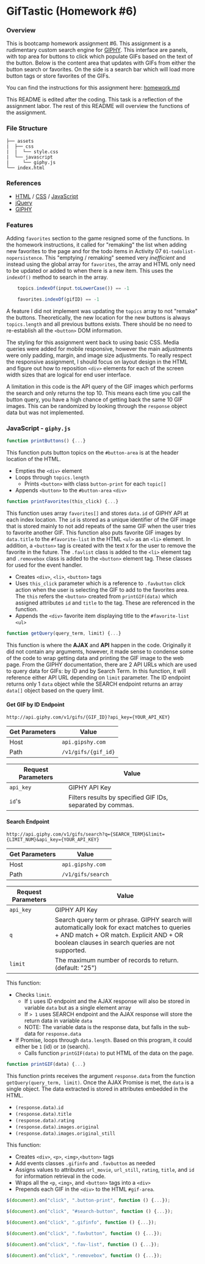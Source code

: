 # GifTastic (Homework #6)

<link href="readme.css" rel="stylesheet"></link>

### Overview

This is bootcamp homework assignment #6. This assignment is a rudimentary custom search engine for [GIPHY][]. This interface are panels, with top area for buttons to click which populate GIFs based on the text of the button. Below is the content area that updates with GIFs from either the button search or favorites. On the side is a search bar which will load more button tags or store favorites of the GIFs.

You can find the instructions for this assignment here: [homework.md][]

This README is edited after the coding. This task is a reflection of the assignment labor. The rest of this README will overview the functions of the assignment.

[GIPHY]: https://giphy.com/
[homework.md]: https://github.com/ekeoid/GifTastic/blob/master/assets/homework.md

### File Structure

```
├── assets
|  ├── css
|  |  └── style.css
|  └── javascript
|     └── giphy.js
└── index.html
```

### References
- [HTML](https://developer.mozilla.org/en-US/docs/Web/HTML) / [CSS](https://developer.mozilla.org/en-US/docs/Web/CSS) / [JavaScript](https://developer.mozilla.org/en-US/docs/Web/JavaScript)
- [jQuery](https://api.jquery.com/)
- [GIPHY](https://developers.giphy.com/docs/)

### Features
Adding `favorites` section to the game resigned some of the functions. In the homework instructions, it called for "remaking" the list when adding new favorites to the page and for the todo items in Activity 07 `01-todolist-nopersistence`. This "emptying / remaking" seemed very *inefficient* and instead using the global array for `favorites`, the array and HTML only need to be updated or added to when there is a new item. This uses the `indexOf()` method to search in the array.

```js
    topics.indexOf(input.toLowerCase()) == -1

    favorites.indexOf(gifID) == -1
```

A feature I did not implement was updating the `topics` array to not "remake" the buttons. Theoretically, the new location for the new buttons is always `topics.length` and all previous buttons exists. There should be no need to re-establish all the `<button>` DOM information.

The styling for this assignment went back to using basic CSS. Media queries were added for mobile responsive, however the main adjustments were only padding, margin, and image size adjustments. To really respect the responsive assignment, I should focus on layout design in the HTML and figure out how to reposition `<div>` elements for each of the screen width sizes that are logical for end user interface.

A limitation in this code is the API query of the GIF images which performs the search and only returns the top 10. This means each time you call the button query, you have a high chance of getting back the same 10 GIF images. This can be randomized by looking through the `response` object data but was not implemented.

### JavaScript - `giphy.js`

```js
function printButtons() {...}
```
This function puts button topics on the `#button-area` is at the header location of the HTML.
- Empties the `<div>` element
- Loops through `topics.length`
   - Prints `<button>` with class `button-print` for each `topic[]`
- Appends `<button>` to the `#button-area` `<div>`


```js
function printFavorites(this_click) {...}
```
This function uses array `favorites[]` and stores `data.id` of GIPHY API at each index location. The `id` is stored as a unique identifier of the GIF image that is stored mainly to not add repeats of the same GIF when the user tries to favorite another GIF. This function also puts favorite GIF images by `data.title` to the `#favorite-list` in the HTML `<ul>` as an `<li>` element. In addition, a `<button>` tag is created with the text `X` for the user to remove the favorite in the future. The `.favlist` class is added to the `<li>` element tag and `.removebox` class is added to the `<button>` element tag. These classes for used for the event handler.
- Creates `<div>`, `<li>`, `<button>` tags
- Uses `this_click` parameter which is a reference to `.favbutton` click action when the user is selecting the GIF to add to the favorites area. The `this` refers the `<button>` created from `printGIF(data)` which assigned attributes `id` and `title` to the tag. These are referenced in the function.
- Appends the `<div>` favorite item displaying title to the `#favorite-list` `<ul>`


```js
function getQuery(query_term, limit) {...}
```
This function is where the **AJAX** and **API** happen in the code. Originally it did not contain any arguments, however, it made sense to condense some of the code to wrap getting data and printing the GIF image to the web page. From the GIPHY documentation, there are 2 API URLs which are used to query data for GIFs: by ID and by Search Term. In this function, it will reference either API URL depending on `limit` parameter. The ID endpoint returns only 1 `data` object while the SEARCH endpoint returns an array `data[]` object based on the query limit.

#### Get GIF by ID Endpoint

`http://api.giphy.com/v1/gifs/{GIF_ID}?api_key={YOUR_API_KEY}`

|Get Parameters|Value|
|---|---|
| Host | `api.gipshy.com` |
| Path | `/v1/gifs/{gif_id}` |

|Request Parameters|Value|
|---|---|
|`api_key`|GIPHY API Key |
|`id`'s| Filters results by specified GIF IDs, separated by commas.|

#### Search Endpoint

`http://api.giphy.com/v1/gifs/search?q={SEARCH_TERM}&limit={LIMIT_NUM}&api_key={YOUR_API_KEY}`

|Get Parameters|Value|
|---|---|
| Host | `api.gipshy.com` |
| Path | `/v1/gifs/search` |

|Request Parameters|Value|
|---|---|
|`api_key`|GIPHY API Key |
|`q`| Search query term or phrase. GIPHY search will automatically look for exact matches to queries + AND match + OR match. Explicit AND + OR boolean clauses in search queries are not supported.|
|`limit`|The maximum number of records to return. (default: "25")

This function:
- Checks `limit`.
    - If `1` uses ID endpoint and the AJAX response will also be stored in variable `data` but as a single element array
    - If `> 1` uses SEARCH endpoint and the AJAX response will store the return data in variable `data`
    - NOTE: The variable data is the response data, but falls in the sub-data for `response.data`
- If Promise, loops through `data.length`. Based on this program, it could either be `1` (id) or `10` (search).
    - Calls function `printGIF(data)` to put HTML of the data on the page.


```js
function printGIF(data) {...}
```
This function prints receives the argument `response.data` from the function `getQuery(query_term, limit)`. Once the AJAX Promise is met, the `data` is a single object. The data extracted is stored in attributes embedded in the HTML.
- `(response.data)`.`id`
- `(response.data)`.`title`
- `(response.data)`.`rating`
- `(response.data)`.`images.original`
- `(response.data)`.`images.original_still`

This function:
- Creates `<div>`, `<p>`, `<img>`,`<button>` tags
- Add events classes `.gifinfo` and `.favbutton` as needed
- Assigns values to attributes `url_movie`, `url_still`, `rating`, `title`, and `id` for information retrieval in the code.
- Wraps all the `<p`, `<img>`, and `<button>` tags into a `<div>`
- Prepends each GIF in the `<div>` to the HTML `#gif-area`.


```js
$(document).on("click", ".button-print", function () {...});
```


```js
$(document).on("click", "#search-button", function () {...});
```

```js
$(document).on("click", ".gifinfo", function () {...});
```

```js
$(document).on("click", ".favbutton", function () {...});
```

```js
$(document).on("click", ".fav-list", function () {...});
```

```js
$(document).on("click", ".removebox", function () {...});
```



